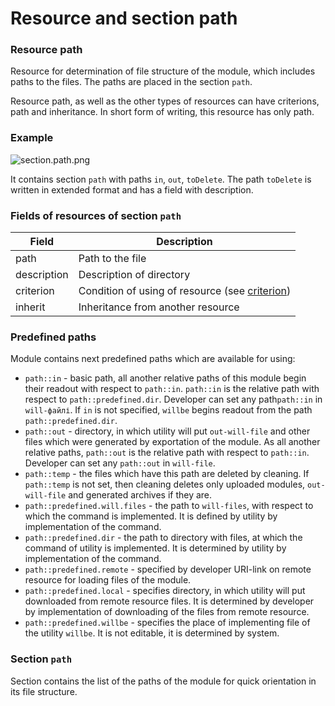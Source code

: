 # Resource and section path

### Resource path

Resource for determination of file structure of the module, which includes paths to the files. The paths are placed in the section <code>path</code>.

Resource path, as well as the other types of resources can have criterions, path and inheritance. In short form of writing, this resource has only path.

### Example

![section.path.png](./Images/section.path.png)

It contains section `path` with paths `in`, `out`, `toDelete`. The path `toDelete` is written in extended format and has a field with description.

### Fields of resources of section `path`

| Field      | Description                                        |
|----------------|---------------------------------------------|
| path           | Path to the file  |
| description    | Description of directory                             |
| criterion      | Condition of using of resource (see [criterion](Criterions.md)) |
| inherit        | Inheritance from another resource   |

### Predefined paths

Module contains next predefined paths which are available for using:

- `path::in` - basic path, all another relative paths of this module begin their readout with respect to  `path::in`. `path::in` is the relative path with respect to `path::predefined.dir`. Developer can set any path`path::in` in `will-файлі`. If `in` is not specified, `willbe` begins readout from the path `path::predefined.dir`.
- `path::out` - directory, in which utility will put `out-will-file` and other files which were generated by exportation of the module. As all another relative paths, `path::out` is the relative path with respect to `path::in`. Developer can set any `path::out` in `will-file`.
- `path::temp` - the files which have this path are deleted by cleaning. If `path::temp` is not set, then cleaning deletes only uploaded modules, `out-will-file` and generated archives if they are.
- `path::predefined.will.files` - the path to `will-files`, with respect to which the command is implemented. It is defined by utility by implementation of the command.
- `path::predefined.dir` - the path to directory with files, at which the command of utility is implemented. It is determined by utility by implementation of the command.
- `path::predefined.remote` - specified by developer URI-link on remote resource for loading files of the module.
- `path::predefined.local` - specifies directory, in which utility will put downloaded from remote resource files. It is determined by developer by implementation of downloading of the files from remote resource.
- `path::predefined.willbe` - specifies the place of implementing file of the utility `willbe`. It is not editable, it is determined by system.

### Section <code>path</code>

Section contains the list of the paths of the module for quick orientation in its file structure.
